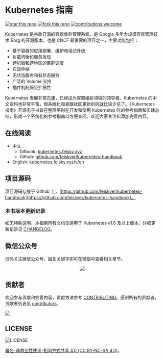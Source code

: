 # Kubernetes 指南

[![star this repo](https://githubbadges.com/star.svg?user=feiskyer&repo=kubernetes-handbook&style=default)](https://github.com/feiskyer/kubernetes-handbook) [![fork this repo](https://githubbadges.com/fork.svg?user=feiskyer&repo=kubernetes-handbook&style=default)](https://github.com/feiskyer/kubernetes-handbook/fork) [![contributions welcome](https://img.shields.io/badge/contributions-welcome-brightgreen.svg?style=flat)](https://github.com/feiskyer/kubernetes-handbook/issues)

Kubernetes 是谷歌开源的容器集群管理系统，是 Google 多年大规模容器管理技术 Borg 的开源版本，也是 CNCF 最重要的项目之一，主要功能包括：

- 基于容器的应用部署、维护和滚动升级
- 负载均衡和服务发现
- 跨机器和跨地区的集群调度
- 自动伸缩
- 无状态服务和有状态服务
- 广泛的 Volume 支持
- 插件机制保证扩展性

Kubernetes 发展非常迅速，已经成为容器编排领域的领导者。Kubernetes 的中文资料也非常丰富，但系统化和紧跟社区更新的则就比较少见了。《Kubernetes 指南》开源电子书旨在整理平时在开发和使用 Kubernetes 时的参考指南和实践总结，形成一个系统化的参考指南以方便查阅。欢迎大家关注和添加完善内容。

## 在线阅读

- 中文：
  - Gitbook: [kubernetes.feisky.xyz](https://kubernetes.feisky.xyz/)
  - Github: [github.com/feiskyer/kubernetes-handbook](https://github.com/feiskyer/kubernetes-handbook/blob/master/SUMMARY.md)
- English: [kubernetes.feisky.xyz/v/en](https://kubernetes.feisky.xyz/v/en/)

## 项目源码

项目源码存放于 Github 上，[https://github.com/feiskyer/kubernetes-handbook](https://github.com/feiskyer/kubernetes-handbook)。

### 本书版本更新记录

如无特殊说明，本指南所有文档仅适用于 Kubernetes v1.6 及以上版本。详细更新记录见 [CHANGELOG](https://github.com/feiskyer/kubernetes-handbook/blob/master/CHANGELOG.md)。

## 微信公众号

扫码关注微信公众号，回复关键字即可在微信中查看相关章节。

<p align="center"> <img src="images/wx.png"></p>

## 贡献者

欢迎参与贡献和完善内容，贡献方法参考 [CONTRIBUTING](https://github.com/feiskyer/kubernetes-handbook/blob/master/CONTRIBUTING.md)。感谢所有的贡献者，贡献者列表见 [contributors](https://github.com/feiskyer/kubernetes-handbook/graphs/contributors)。

[![](https://opencollective.com/kubernetes-handbook/contributors.svg?width=890&button=false)](https://github.com/feiskyer/kubernetes-handbook/graphs/contributors)

## LICENSE

![LICENSE](https://licensebuttons.net/l/by-nc-sa/4.0/88x31.png)

[署名-非商业性使用-相同方式共享 4.0 (CC BY-NC-SA 4.0)](https://creativecommons.org/licenses/by-nc-sa/4.0/deed.zh)。
